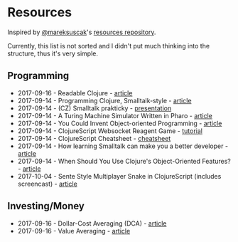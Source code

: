 # Resources

Inspired by [@mareksuscak](https://github.com/mareksuscak/)'s [resources repository](https://github.com/mareksuscak/resources).

Currently, this list is not sorted and I didn't put much thinking into the structure, thus it's very simple.

## Programming

- 2017-09-16 - Readable Clojure - [article](http://tonsky.me/blog/readable-clojure/)
- 2017-09-14 - Programming Clojure, Smalltalk-style - [article](http://robert.kra.hn/projects/cloxp)
- 2017-09-14 - (CZ) Smalltalk prakticky - [presentation](https://www.slideshare.net/tomaskukol/smalltalk-prakticky)
- 2017-09-14 - A Turing Machine Simulator Written in Pharo - [article](https://medium.com/concerning-pharo/a-turing-machine-simulator-written-in-pharo-fda74e1a705b)
- 2017-09-14 - You Could Invent Object-oriented Programming - [article](https://robots.thoughtbot.com/you-could-invent-objectoriented-programming)
- 2017-09-14 - ClojureScript Websocket Reagent Game - [tutorial](https://dianjin.github.io/clojurescript-websocket-reagent-game/)
- 2017-09-14 - ClojureScript Cheatsheet - [cheatsheet](http://cljs.info/cheatsheet/)
- 2017-09-14 - How learning Smalltalk can make you a better developer - [article](https://techbeacon.com/how-learning-smalltalk-can-make-you-better-developer)
- 2017-09-14 - When Should You Use Clojure's Object-Oriented Features? - [article](http://thinkrelevance.com/blog/2013/11/07/when-should-you-use-clojures-object-oriented-features)
- 2017-10-04 - Sente Style Multiplayer Snake in ClojureScript (includes screencast) - [article](http://timothypratley.blogspot.co.id/2016/03/sente-style-multiplayer-snake-in.html)

## Investing/Money

- 2017-09-16 - Dollar-Cost Averaging (DCA) - [article](http://www.investopedia.com/terms/d/dollarcostaveraging.asp)
- 2017-09-16 - Value Averaging - [article](http://www.investopedia.com/terms/v/value_averaging.asp)
